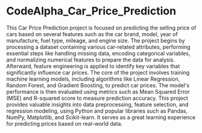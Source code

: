 # CodeAlpha_Car_Price_Prediction
This Car Price Prediction project is focused on predicting the selling price of cars based on several features such as the car brand, model, year of manufacture, fuel type, mileage, and engine size. The project begins by processing a dataset containing various car-related attributes, performing essential steps like handling missing data, encoding categorical variables, and normalizing numerical features to prepare the data for analysis. Afterward, feature engineering is applied to identify key variables that significantly influence car prices. The core of the project involves training machine learning models, including algorithms like Linear Regression, Random Forest, and Gradient Boosting, to predict car prices. The model's performance is then evaluated using metrics such as Mean Squared Error (MSE) and R-squared score to measure prediction accuracy. This project provides valuable insights into data preprocessing, feature selection, and regression modeling, using Python and popular libraries such as Pandas, NumPy, Matplotlib, and Scikit-learn. It serves as a great learning experience for predicting prices based on real-world data.
